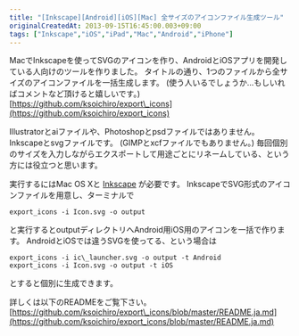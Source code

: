 ```yaml
---
title: "[Inkscape][Android][iOS][Mac] 全サイズのアイコンファイル生成ツール"
originalCreatedAt: 2013-09-15T16:45:00.003+09:00
tags: ["Inkscape","iOS","iPad","Mac","Android","iPhone"]
---
```

MacでInkscapeを使ってSVGのアイコンを作り、AndroidとiOSアプリを開発している人向けのツールを作りました。
タイトルの通り、1つのファイルから全サイズのアイコンファイルを一括生成します。
(使う人いるでしょうか…もしいればコメントなど頂けると嬉しいです。)
[https://github.com/ksoichiro/export\_icons](https://github.com/ksoichiro/export_icons)
<!--more-->
Illustratorとaiファイルや、Photoshopとpsdファイルではありません。
Inkscapeとsvgファイルです。
(GIMPとxcfファイルでもありません。)
毎回個別のサイズを入力しながらエクスポートして用途ごとにリネームしている、という方には役立つと思います。

実行するにはMac OS Xと [Inkscape](http://inkscape.org/) が必要です。
InkscapeでSVG形式のアイコンファイルを用意し、ターミナルで

```
export_icons -i Icon.svg -o output
```

と実行するとoutputディレクトリへAndroid用iOS用のアイコンを一括で作ります。
AndroidとiOSでは違うSVGを使ってる、という場合は

```
export_icons -i ic\_launcher.svg -o output -t Android
export_icons -i Icon.svg -o output -t iOS
```

とすると個別に生成できます。

詳しくは以下のREADMEをご覧下さい。
[https://github.com/ksoichiro/export\_icons/blob/master/README.ja.md](https://github.com/ksoichiro/export_icons/blob/master/README.ja.md)

